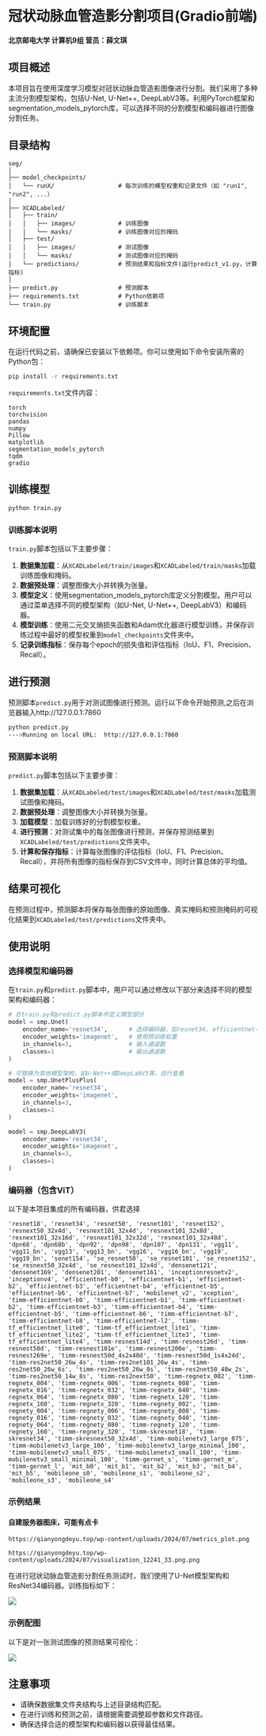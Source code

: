 # 冠状动脉血管造影分割项目(Gradio前端)

#### 北京邮电大学 计算机9组 营员：薛文琪

## 项目概述

本项目旨在使用深度学习模型对冠状动脉血管造影图像进行分割。我们采用了多种主流分割模型架构，包括U-Net, U-Net++, DeepLabV3等。利用PyTorch框架和segmentation_models_pytorch库，可以选择不同的分割模型和编码器进行图像分割任务。

## 目录结构
```
seg/
│
├── model_checkpoints/
│   └── runX/                  # 每次训练的模型权重和记录文件（如 "run1", "run2", ...）
│
├── XCADLabeled/
│   ├── train/
│   │   ├── images/            # 训练图像
│   │   └── masks/             # 训练图像对应的掩码
│   ├── test/
│   │   ├── images/            # 测试图像
│   │   └── masks/             # 测试图像对应的掩码
│   └── predictions/           # 预测结果和指标文件(运行predict_v1.py，计算指标)
│
├── predict.py                 # 预测脚本
├── requirements.txt           # Python依赖项
└── train.py                   # 训练脚本
```

## 环境配置
在运行代码之前，请确保已安装以下依赖项。你可以使用如下命令安装所需的Python包：
```bash
pip install -r requirements.txt
```

`requirements.txt`文件内容：

```
torch
torchvision
pandas
numpy
Pillow
matplotlib
segmentation_models_pytorch
tqdm
gradio
```

## 训练模型

```bash
python train.py
```

### 训练脚本说明
`train.py`脚本包括以下主要步骤：
1. **数据集加载**：从`XCADLabeled/train/images`和`XCADLabeled/train/masks`加载训练图像和掩码。
2. **数据预处理**：调整图像大小并转换为张量。
3. **模型定义**：使用segmentation_models_pytorch库定义分割模型。用户可以通过菜单选择不同的模型架构（如U-Net, U-Net++, DeepLabV3）和编码器。
4. **模型训练**：使用二元交叉熵损失函数和Adam优化器进行模型训练，并保存训练过程中最好的模型权重到`model_checkpoints`文件夹中。
5. **记录训练指标**：保存每个epoch的损失值和评估指标（IoU、F1、Precision、Recall）。

## 进行预测
预测脚本`predict.py`用于对测试图像进行预测。运行以下命令开始预测,之后在浏览器输入http://127.0.0.1:7860
```bash
python predict.py
--->Running on local URL:  http://127.0.0.1:7860
```

### 预测脚本说明
`predict.py`脚本包括以下主要步骤：
1. **数据集加载**：从`XCADLabeled/test/images`和`XCADLabeled/test/masks`加载测试图像和掩码。
2. **数据预处理**：调整图像大小并转换为张量。
3. **加载模型**：加载训练好的分割模型权重。
4. **进行预测**：对测试集中的每张图像进行预测，并保存预测结果到`XCADLabeled/test/predictions`文件夹中。
5. **计算和保存指标**：计算每张图像的评估指标（IoU、F1、Precision、Recall），并将所有图像的指标保存到CSV文件中，同时计算总体的平均值。

## 结果可视化
在预测过程中，预测脚本将保存每张图像的原始图像、真实掩码和预测掩码的可视化结果到`XCADLabeled/test/predictions`文件夹中。

## 使用说明
### 选择模型和编码器
在`train.py`和`predict.py`脚本中，用户可以通过修改以下部分来选择不同的模型架构和编码器：

```python
# 在train.py和predict.py脚本中定义模型部分
model = smp.Unet(
    encoder_name='resnet34',      # 选择编码器，如resnet34, efficientnet-b0等
    encoder_weights='imagenet',   # 使用预训练权重
    in_channels=3,                # 输入通道数
    classes=1                     # 输出通道数
)

# 可替换为其他模型架构，如U-Net++或DeepLabV3等，自行查看
model = smp.UnetPlusPlus(
    encoder_name='resnet34',
    encoder_weights='imagenet',
    in_channels=3,
    classes=1
)

model = smp.DeepLabV3(
    encoder_name='resnet34',
    encoder_weights='imagenet',
    in_channels=3,
    classes=1
)
```
### 编码器（包含ViT）

以下是本项目集成的所有编码器，供君选择

``
'resnet18', 'resnet34', 'resnet50', 'resnet101', 'resnet152', 'resnext50_32x4d', 'resnext101_32x4d', 'resnext101_32x8d', 'resnext101_32x16d', 'resnext101_32x32d', 'resnext101_32x48d', 'dpn68', 'dpn68b', 'dpn92', 'dpn98', 'dpn107', 'dpn131', 'vgg11', 'vgg11_bn', 'vgg13', 'vgg13_bn', 'vgg16', 'vgg16_bn', 'vgg19', 'vgg19_bn', 'senet154', 'se_resnet50', 'se_resnet101', 'se_resnet152', 'se_resnext50_32x4d', 'se_resnext101_32x4d', 'densenet121', 'densenet169', 'densenet201', 'densenet161', 'inceptionresnetv2', 'inceptionv4', 'efficientnet-b0', 'efficientnet-b1', 'efficientnet-b2', 'efficientnet-b3', 'efficientnet-b4', 'efficientnet-b5', 'efficientnet-b6', 'efficientnet-b7', 'mobilenet_v2', 'xception', 'timm-efficientnet-b0', 'timm-efficientnet-b1', 'timm-efficientnet-b2', 'timm-efficientnet-b3', 'timm-efficientnet-b4', 'timm-efficientnet-b5', 'timm-efficientnet-b6', 'timm-efficientnet-b7', 'timm-efficientnet-b8', 'timm-efficientnet-l2', 'timm-tf_efficientnet_lite0', 'timm-tf_efficientnet_lite1', 'timm-tf_efficientnet_lite2', 'timm-tf_efficientnet_lite3', 'timm-tf_efficientnet_lite4', 'timm-resnest14d', 'timm-resnest26d', 'timm-resnest50d', 'timm-resnest101e', 'timm-resnest200e', 'timm-resnest269e', 'timm-resnest50d_4s2x40d', 'timm-resnest50d_1s4x24d', 'timm-res2net50_26w_4s', 'timm-res2net101_26w_4s', 'timm-res2net50_26w_6s', 'timm-res2net50_26w_8s', 'timm-res2net50_48w_2s', 'timm-res2net50_14w_8s', 'timm-res2next50', 'timm-regnetx_002', 'timm-regnetx_004', 'timm-regnetx_006', 'timm-regnetx_008', 'timm-regnetx_016', 'timm-regnetx_032', 'timm-regnetx_040', 'timm-regnetx_064', 'timm-regnetx_080', 'timm-regnetx_120', 'timm-regnetx_160', 'timm-regnetx_320', 'timm-regnety_002', 'timm-regnety_004', 'timm-regnety_006', 'timm-regnety_008', 'timm-regnety_016', 'timm-regnety_032', 'timm-regnety_040', 'timm-regnety_064', 'timm-regnety_080', 'timm-regnety_120', 'timm-regnety_160', 'timm-regnety_320', 'timm-skresnet18', 'timm-skresnet34', 'timm-skresnext50_32x4d', 'timm-mobilenetv3_large_075', 'timm-mobilenetv3_large_100', 'timm-mobilenetv3_large_minimal_100', 'timm-mobilenetv3_small_075', 'timm-mobilenetv3_small_100', 'timm-mobilenetv3_small_minimal_100', 'timm-gernet_s', 'timm-gernet_m', 'timm-gernet_l', 'mit_b0', 'mit_b1', 'mit_b2', 'mit_b3', 'mit_b4', 'mit_b5', 'mobileone_s0', 'mobileone_s1', 'mobileone_s2', 'mobileone_s3', 'mobileone_s4'
``


### 示例结果

#### 自建服务器图床，可能有点卡

`https://qianyongdeyu.top/wp-content/uploads/2024/07/metrics_plot.png`

`https://qianyongdeyu.top/wp-content/uploads/2024/07/visualization_12241_33.png.png`

在进行冠状动脉血管造影分割任务测试时，我们使用了U-Net模型架构和ResNet34编码器。训练指标如下：

![](https://qianyongdeyu.top/wp-content/uploads/2024/07/metrics_plot.png)

### 示例配图
以下是对一张测试图像的预测结果可视化：

![](https://qianyongdeyu.top/wp-content/uploads/2024/07/visualization_12241_33.png.png)

## 注意事项

- 请确保数据集文件夹结构与上述目录结构匹配。
- 在进行训练和预测之前，请根据需要调整超参数和文件路径。
- 确保选择合适的模型架构和编码器以获得最佳结果。
